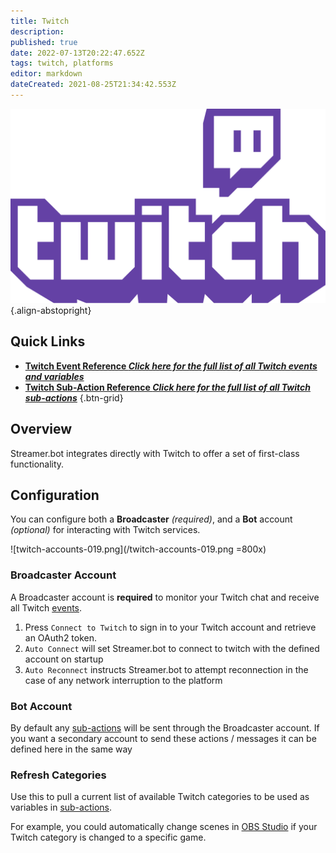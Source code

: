 ```yaml
---
title: Twitch
description: 
published: true
date: 2022-07-13T20:22:47.652Z
tags: twitch, platforms
editor: markdown
dateCreated: 2021-08-25T21:34:42.553Z
---
```


![twitch-logo.png](/logos/twitch-logo.png){.align-abstopright}

## Quick Links
- [<i class="mdi mdi-creation text--twitch"></i> **Twitch Event Reference *Click here for the full list of all Twitch events and variables***](/en/Platforms/Twitch/Events)
- [<i class="mdi mdi-lightning-bolt-outline text--twitch"></i> **Twitch Sub-Action Reference *Click here for the full list of all Twitch sub-actions***](/en/Sub-Actions/Twitch)
{.btn-grid}

## Overview
Streamer.bot integrates directly with Twitch to offer a set of first-class functionality.

## Configuration
You can configure both a **Broadcaster** *(required)*, and a **Bot** account *(optional)* for interacting with Twitch services.

![twitch-accounts-019.png](/twitch-accounts-019.png =800x)

### Broadcaster Account
A Broadcaster account is **required** to monitor your Twitch chat and receive all Twitch [events](/en/Platforms/Twitch/Events).

1. Press `Connect to Twitch` to sign in to your Twitch account and retrieve an OAuth2 token.
2. `Auto Connect` will set Streamer.bot to connect to twitch with the defined account on startup
3. `Auto Reconnect` instructs Streamer.bot to attempt reconnection in the case of any network interruption to the platform


### Bot Account
By default any [sub-actions](/Sub-Actions#main) will be sent through the Broadcaster account. If you want a secondary account to send these actions / messages it can be defined here in the same way


### Refresh Categories
Use this to pull a current list of available Twitch categories to be used as variables in [sub-actions](/Sub-Actions).

For example, you could automatically change scenes in [OBS Studio](/en/Broadcasters/OBS) if your Twitch category is changed to a specific game.